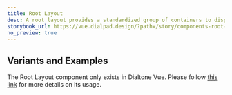 ```yaml
---
title: Root Layout
desc: A root layout provides a standardized group of containers to display content at the root level.
storybook_url: https://vue.dialpad.design/?path=/story/components-root-layout--default
no_preview: true
---
```


## Variants and Examples

The Root Layout component only exists in Dialtone Vue. Please follow [this link](https://vue.dialpad.design/?path=/docs/components-root-layout--default) for more details on its usage.
